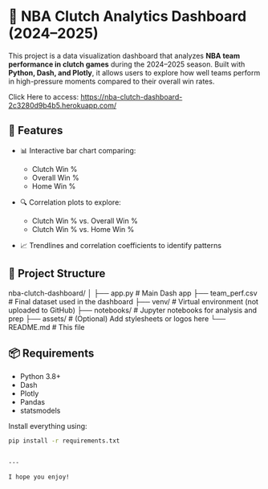 # 🏀 NBA Clutch Analytics Dashboard (2024–2025)

This project is a data visualization dashboard that analyzes **NBA team performance in clutch games** during the 2024–2025 season. Built with **Python, Dash, and Plotly**, it allows users to explore how well teams perform in high-pressure moments compared to their overall win rates.

Click Here to access: https://nba-clutch-dashboard-2c3280d9b4b5.herokuapp.com/

## 🚀 Features

- 📊 Interactive bar chart comparing:
  - Clutch Win %
  - Overall Win %
  - Home Win %

- 🔍 Correlation plots to explore:
  - Clutch Win % vs. Overall Win %
  - Clutch Win % vs. Home Win %

- 📈 Trendlines and correlation coefficients to identify patterns

## 📁 Project Structure

nba-clutch-dashboard/
│
├── app.py # Main Dash app
├── team_perf.csv # Final dataset used in the dashboard
├── venv/ # Virtual environment (not uploaded to GitHub)
├── notebooks/ # Jupyter notebooks for analysis and prep
├── assets/ # (Optional) Add stylesheets or logos here
└── README.md # This file


## 📦 Requirements

- Python 3.8+
- Dash
- Plotly
- Pandas
- statsmodels

Install everything using:

```bash
pip install -r requirements.txt


---

I hope you enjoy!
